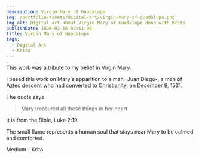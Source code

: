 ```yaml
---
description: Virgin Mary of Guadalupe
img: /portfolio/assets/digital-art/virgin-mary-of-guadalupe.png
img_alt: Digital art about Virgin Mary of Guadalupe done with Krita
publishDate: 2020-02-16 00:11:00
title: Virgin Mary of Guadalupe
tags:
  - Digital Art
  - Krita
---
```


This work was a tribute to my belief in Virgin Mary.

I based this work on Mary's apparition to a man -Juan Diego-, a man of Aztec
descent who had converted to Christianity, on December 9, 1531.

The quote says

> Mary treasured all these things in her heart

It is from the Bible, Luke 2:19.

The small flame represents a human soul that stays near Mary to be calmed and
comforted.

Medium - Krita
